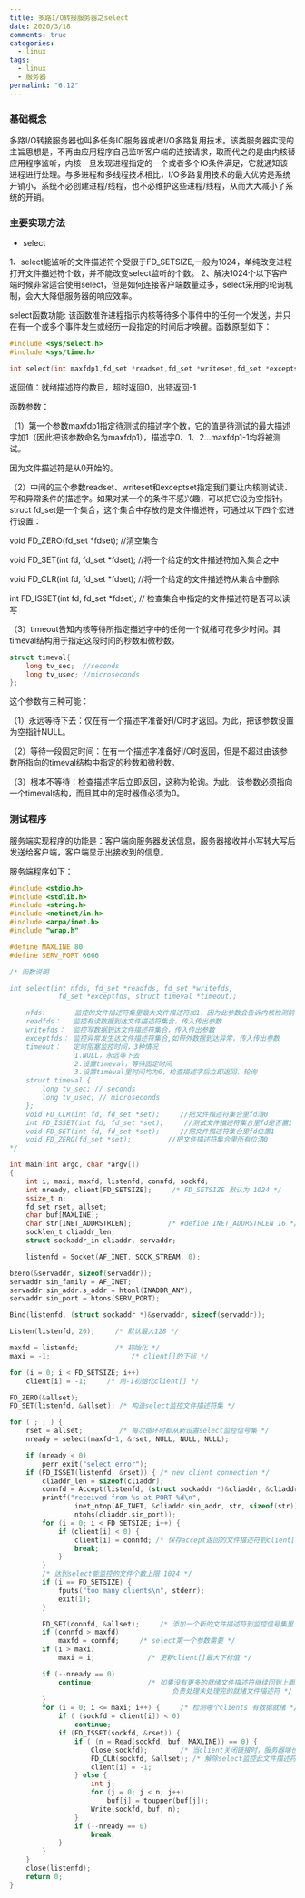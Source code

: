 ```yaml
---
title: 多路I/O转接服务器之select
date: 2020/3/18
comments: true
categories:
  - linux
tags:
  - linux
  - 服务器
permalink: "6.12"
---
```

### 基础概念

多路I/O转接服务器也叫多任务IO服务器或者I/O多路复用技术。该类服务器实现的主旨思想是，不再由应用程序自己监听客户端的连接请求，取而代之的是由内核替应用程序监听，内核一旦发现进程指定的一个或者多个IO条件满足，它就通知该进程进行处理。与多进程和多线程技术相比，I/O多路复用技术的最大优势是系统开销小，系统不必创建进程/线程，也不必维护这些进程/线程，从而大大减小了系统的开销。

### 主要实现方法

* select

1、select能监听的文件描述符个受限于FD_SETSIZE,一般为1024，单纯改变进程打开文件描述符个数，并不能改变select监听的个数。
2、解决1024个以下客户端时候非常适合使用select，但是如何连接客户端数量过多，select采用的轮询机制，会大大降低服务器的响应效率。

select函数功能:
该函数准许进程指示内核等待多个事件中的任何一个发送，并只在有一个或多个事件发生或经历一段指定的时间后才唤醒。函数原型如下：

```C
#include <sys/select.h>
#include <sys/time.h>

int select(int maxfdp1,fd_set *readset,fd_set *writeset,fd_set *exceptset,const struct timeval *timeout)
```

返回值：就绪描述符的数目，超时返回0，出错返回-1

函数参数：

（1）第一个参数maxfdp1指定待测试的描述字个数，它的值是待测试的最大描述字加1（因此把该参数命名为maxfdp1），描述字0、1、2...maxfdp1-1均将被测试。

因为文件描述符是从0开始的。

（2）中间的三个参数readset、writeset和exceptset指定我们要让内核测试读、写和异常条件的描述字。如果对某一个的条件不感兴趣，可以把它设为空指针。struct fd_set是一个集合，这个集合中存放的是文件描述符，可通过以下四个宏进行设置：

void FD_ZERO(fd_set *fdset);          //清空集合

void FD_SET(int fd, fd_set *fdset);   //将一个给定的文件描述符加入集合之中

void FD_CLR(int fd, fd_set *fdset);   //将一个给定的文件描述符从集合中删除

int FD_ISSET(int fd, fd_set *fdset);   // 检查集合中指定的文件描述符是否可以读写

（3）timeout告知内核等待所指定描述字中的任何一个就绪可花多少时间。其timeval结构用于指定这段时间的秒数和微秒数。

```C
struct timeval{
    long tv_sec;  //seconds
    long tv_usec; //microseconds
};
```

这个参数有三种可能：

（1）永远等待下去：仅在有一个描述字准备好I/O时才返回。为此，把该参数设置为空指针NULL。

（2）等待一段固定时间：在有一个描述字准备好I/O时返回，但是不超过由该参数所指向的timeval结构中指定的秒数和微秒数。

（3）根本不等待：检查描述字后立即返回，这称为轮询。为此，该参数必须指向一个timeval结构，而且其中的定时器值必须为0。

### 测试程序

服务端实现程序的功能是：客户端向服务器发送信息，服务器接收并小写转大写后发送给客户端，客户端显示出接收到的信息。

服务端程序如下：

```C
#include <stdio.h>
#include <stdlib.h>
#include <string.h>
#include <netinet/in.h>
#include <arpa/inet.h>
#include "wrap.h"

#define MAXLINE 80
#define SERV_PORT 6666

/* 函数说明

int select(int nfds, fd_set *readfds, fd_set *writefds,
            fd_set *exceptfds, struct timeval *timeout);

    nfds:       监控的文件描述符集里最大文件描述符加1，因为此参数会告诉内核检测前多少个文件描述符的状态
    readfds：   监控有读数据到达文件描述符集合，传入传出参数
    writefds：  监控写数据到达文件描述符集合，传入传出参数
    exceptfds： 监控异常发生达文件描述符集合,如带外数据到达异常，传入传出参数
    timeout：   定时阻塞监控时间，3种情况
                1.NULL，永远等下去
                2.设置timeval，等待固定时间
                3.设置timeval里时间均为0，检查描述字后立即返回，轮询
    struct timeval {
        long tv_sec; // seconds
        long tv_usec; // microseconds
    };
    void FD_CLR(int fd, fd_set *set);     //把文件描述符集合里fd清0
    int FD_ISSET(int fd, fd_set *set);     //测试文件描述符集合里fd是否置1
    void FD_SET(int fd, fd_set *set);     //把文件描述符集合里fd位置1
    void FD_ZERO(fd_set *set);         //把文件描述符集合里所有位清0
*/

int main(int argc, char *argv[])
{
    int i, maxi, maxfd, listenfd, connfd, sockfd;
    int nready, client[FD_SETSIZE];     /* FD_SETSIZE 默认为 1024 */
    ssize_t n;
    fd_set rset, allset;
    char buf[MAXLINE];
    char str[INET_ADDRSTRLEN];         /* #define INET_ADDRSTRLEN 16 */
    socklen_t cliaddr_len;
    struct sockaddr_in cliaddr, servaddr;

    listenfd = Socket(AF_INET, SOCK_STREAM, 0);

bzero(&servaddr, sizeof(servaddr));
servaddr.sin_family = AF_INET;
servaddr.sin_addr.s_addr = htonl(INADDR_ANY);
servaddr.sin_port = htons(SERV_PORT);

Bind(listenfd, (struct sockaddr *)&servaddr, sizeof(servaddr));

Listen(listenfd, 20);     /* 默认最大128 */

maxfd = listenfd;         /* 初始化 */
maxi = -1;                    /* client[]的下标 */

for (i = 0; i < FD_SETSIZE; i++)
    client[i] = -1;     /* 用-1初始化client[] */

FD_ZERO(&allset);
FD_SET(listenfd, &allset); /* 构造select监控文件描述符集 */

for ( ; ; ) {
    rset = allset;         /* 每次循环时都从新设置select监控信号集 */
    nready = select(maxfd+1, &rset, NULL, NULL, NULL);

    if (nready < 0)
        perr_exit("select error");
    if (FD_ISSET(listenfd, &rset)) { /* new client connection */
        cliaddr_len = sizeof(cliaddr);
        connfd = Accept(listenfd, (struct sockaddr *)&cliaddr, &cliaddr_len);
        printf("received from %s at PORT %d\n",
                inet_ntop(AF_INET, &cliaddr.sin_addr, str, sizeof(str)),
                ntohs(cliaddr.sin_port));
        for (i = 0; i < FD_SETSIZE; i++) {
            if (client[i] < 0) {
                client[i] = connfd; /* 保存accept返回的文件描述符到client[]里 */
                break;
            }
        }
        /* 达到select能监控的文件个数上限 1024 */
        if (i == FD_SETSIZE) {
            fputs("too many clients\n", stderr);
            exit(1);
        }

        FD_SET(connfd, &allset);     /* 添加一个新的文件描述符到监控信号集里 */
        if (connfd > maxfd)
            maxfd = connfd;     /* select第一个参数需要 */
        if (i > maxi)
            maxi = i;             /* 更新client[]最大下标值 */

        if (--nready == 0)
            continue;             /* 如果没有更多的就绪文件描述符继续回到上面select阻塞监听,
                                        负责处理未处理完的就绪文件描述符 */
        }
        for (i = 0; i <= maxi; i++) {     /* 检测哪个clients 有数据就绪 */
            if ( (sockfd = client[i]) < 0)
                continue;
            if (FD_ISSET(sockfd, &rset)) {
                if ( (n = Read(sockfd, buf, MAXLINE)) == 0) {
                    Close(sockfd);        /* 当client关闭链接时，服务器端也关闭对应链接 */
                    FD_CLR(sockfd, &allset); /* 解除select监控此文件描述符 */
                    client[i] = -1;
                } else {
                    int j;
                    for (j = 0; j < n; j++)
                        buf[j] = toupper(buf[j]);
                    Write(sockfd, buf, n);
                }
                if (--nready == 0)
                    break;
            }
        }
    }
    close(listenfd);
    return 0;
}
```
